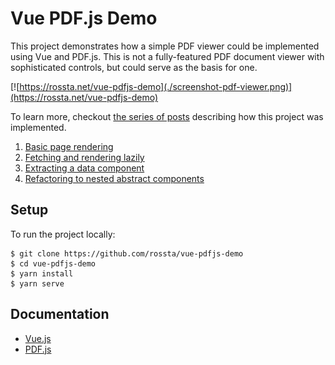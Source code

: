 # Vue PDF.js Demo

This project demonstrates how a simple PDF viewer could be implemented using Vue and PDF.js. This is not a fully-featured PDF document viewer with sophisticated controls, but could serve as the basis for one.

[![https://rossta.net/vue-pdfjs-demo](./screenshot-pdf-viewer.png)](https://rossta.net/vue-pdfjs-demo)

To learn more, checkout [the series of posts](https://rossta.net/blog/series/pdf-viewer.html) describing how this project was implemented.
1. [Basic page rendering](https://rossta.net/blog/building-a-pdf-viewer-with-vue-part-1.html)
1. [Fetching and rendering lazily](https://rossta.net/blog/building-a-pdf-viewer-with-vue-part-2.html)
1. [Extracting a data component](https://rossta.net/blog/extracting-a-data-component-in-vue.html)
1. [Refactoring to nested abstract components](https://rossta.net/blog/refactoring-to-nested-abstract-components-vuejs-pdf-viewer.html)

## Setup

To run the project locally:

```
$ git clone https://github.com/rossta/vue-pdfjs-demo
$ cd vue-pdfjs-demo
$ yarn install
$ yarn serve
```

## Documentation

* [Vue.js](https://vuejs.org)
* [PDF.js](https://mozilla.github.io/pdf.js/)
